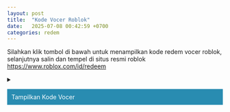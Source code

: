 ```yaml
---
layout: post
title:  "Kode Vocer Roblok"
date:   2025-07-08 00:42:59 +0700
categories: redem
---
```

<p>Silahkan klik tombol di bawah untuk menampilkan kode redem vocer roblok, selanjutnya salin dan tempel di situs resmi roblok <a href="https://www.roblox.com/id/redeem">https://www.roblox.com/id/redeem</a></p>
<details>
  <summary><p style="background:#298cb1;color:#fff;padding:10px;">Tampilkan Kode Vocer</p></summary>
  <p>NGARAN KODE VOCHER</p>
</details>
